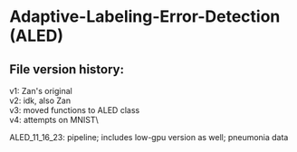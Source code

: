 # Adaptive-Labeling-Error-Detection (ALED)

## File version history:
v1: Zan's original\
v2: idk, also Zan\
v3: moved functions to ALED class\
v4: attempts on MNIST\

ALED_11_16_23: pipeline; includes low-gpu version as well; pneumonia data
